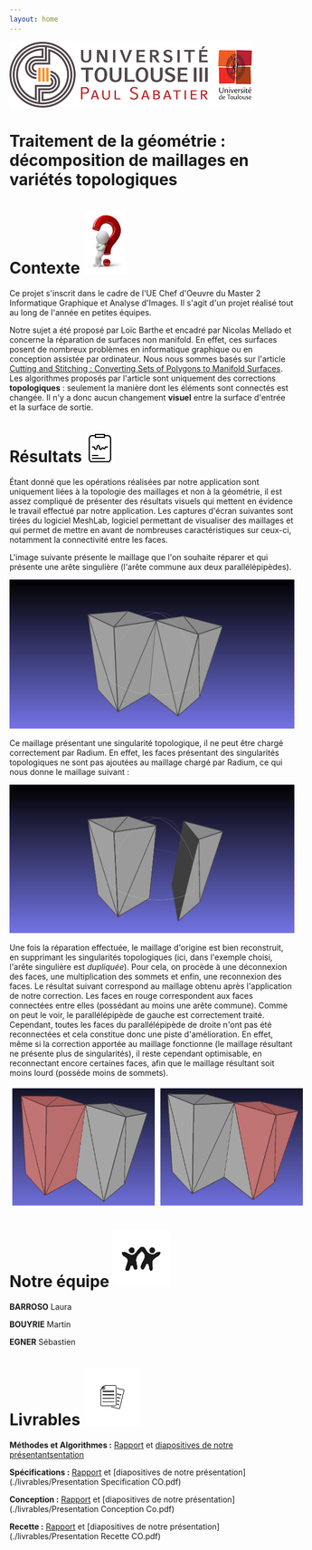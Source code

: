 ```yaml
---
layout: home
---
```


![alt text](logo-ups.png)

# Traitement de la géométrie : décomposition de maillages en variétés topologiques

# **Contexte** ![](./images/sujet.png)

Ce projet s'inscrit dans le cadre de l'UE Chef d'Oeuvre du Master 2 Informatique Graphique et Analyse d'Images.
Il s'agit d'un projet réalisé tout au long de l'année en petites équipes.

Notre sujet a été proposé par Loïc Barthe et encadré par Nicolas Mellado et concerne la réparation de surfaces non manifold.
En effet, ces surfaces posent de nombreux problèmes en informatique graphique ou en conception assistée par ordinateur.
Nous nous sommes basés sur l'article [Cutting and Stitching : Converting Sets of Polygons to Manifold Surfaces](https://pdfs.semanticscholar.org/f671/0af0fa730aef55a81499cc2f61d73cd364ee.pdf).
Les algorithmes proposés par l'article sont uniquement des corrections **topologiques** : seulement la manière dont les éléments sont connectés est changée.
Il n'y a donc aucun changement **visuel** entre la surface d'entrée et la surface de sortie.

# **Résultats** ![](./images/resultat.png)

Étant donné que les opérations réalisées par notre application sont uniquement liées à la topologie des maillages et non à la géométrie, il est assez compliqué de présenter des résultats visuels qui mettent en évidence le travail effectué par notre application.
Les captures d'écran suivantes sont tirées du logiciel MeshLab, logiciel permettant de visualiser des maillages et qui permet de mettre en avant de nombreuses caractéristiques sur ceux-ci, notamment la connectivité entre les faces.

L'image suivante présente le maillage que l'on souhaite réparer et qui présente une arête singulière (l'arête commune aux deux parallélépipèdes).

![maillage_origine](images/2_rectangles.png)

Ce maillage présentant une singularité topologique, il ne peut être chargé correctement par Radium.
En effet, les faces présentant des singularités topologiques ne sont pas ajoutées au maillage chargé par Radium, ce qui nous donne le maillage suivant :

![maillage_charge](images/2_rectangles_radium.png)

Une fois la réparation effectuée, le maillage d'origine est bien reconstruit, en supprimant les singularités topologiques (ici, dans l'exemple choisi, l'arête singulière est *dupliquée*).
Pour cela, on procède à une déconnexion des faces, une multiplication des sommets et enfin, une reconnexion des faces.
Le résultat suivant correspond au maillage obtenu après l'application de notre correction.
Les faces en rouge correspondent aux faces connectées entre elles (possédant au moins une arête commune).
Comme on peut le voir, le parallélépipède de gauche est correctement traité.
Cependant, toutes les faces du parallélépipède de droite n'ont pas été reconnectées et cela constitue donc une piste d'amélioration.
En effet, même si la correction apportée au maillage fonctionne (le maillage résultant ne présente plus de singularités), il reste cependant optimisable, en reconnectant encore certaines faces, afin que le maillage résultant soit moins lourd (possède moins de sommets).

<div style="display:flex;flex-direction:row">
<img src="images/2_rectangles_left.png" width="50%" height="auto" style="margin:5px">
<img src="images/2_rectangles_right.png" width="50%" height="auto" style="margin:5px">
</div>

# **Notre équipe** ![](./images/equipe.png)

**BARROSO** Laura

**BOUYRIE** Martin

**EGNER** Sébastien

# **Livrables** ![](./images/livrable.png)

**Méthodes et Algorithmes :** [Rapport](./livrables/Chef_doeuvre_BARROSO_BOUYRIE_EGNER.pdf) et [diapositives de notre présentantsentation](./livrables/presentation_methodes_algorithmes.pdf)

**Spécifications :** [Rapport](./livrables/Chef_d_Oeuvre_Specifications.pdf) et [diapositives de notre présentation](./livrables/Presentation Specification CO.pdf)

**Conception :** [Rapport](./livrables/CO_Conception_BARROSO_BOUYRIE_EGNER.pdf) et [diapositives de notre présentation](./livrables/Presentation Conception Co.pdf)

**Recette :** [Rapport](./livrables/Chef_doeuvre_recette_BARROSO_BOUYRIE_EGNER.pdf) et [diapositives de notre présentation](./livrables/Presentation Recette CO.pdf)
